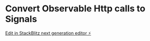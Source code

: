 # Convert Observable Http calls to Signals

[Edit in StackBlitz next generation editor ⚡️](https://stackblitz.com/~/github.com/Aditya621/http-signal-call)